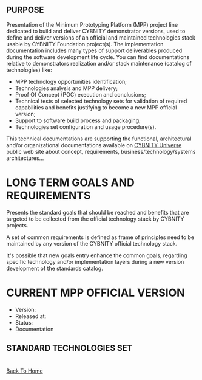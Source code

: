 ## PURPOSE
Presentation of the Minimum Prototyping Platform (MPP) project line dedicated to build and deliver CYBNITY demonstrator versions, used to define and deliver versions of an official and maintained technologies stack usable by CYBNITY Foundation project(s).
The implementation documentation includes many types of support deliverables produced during the software development life cycle.
You can find documentations relative to demonstrators realization and/or stack maintenance (catalog of technologies) like:
- MPP technology opportunities identification;
- Technologies analysis and MPP delivery;
- Proof Of Concept (POC) execution and conclusions;
- Technical tests of selected technology sets for validation of required capabilities and benefits justifying to become a new MPP official version;
- Support to software build process and packaging;
- Technologies set configuration and usage procedure(s).

This technical documentations are supporting the functional, architectural and/or organizational documentations available on [CYBNITY Universe](https://cybnity.notion.site/CYBNITY-Universe-c707ba2ebc3047c6ad533f18b2e0f9db) public web site about concept, requirements, business/technology/systems architectures...

# LONG TERM GOALS AND REQUIREMENTS
Presents the standard goals that should be reached and benefits that are targeted to be collected from the official technology stack by CYBNITY projects.

A set of common requirements is defined as frame of principles need to be maintained by any version of the CYBNITY official technology stack.

It's possible that new goals entry enhance the common goals, regarding specific technology and/or implementation layers during a new version development of the standards catalog.

# CURRENT MPP OFFICIAL VERSION
- Version:
- Released at:
- Status: 
- Documentation

## STANDARD TECHNOLOGIES SET

#
[Back To Home](../README.md)